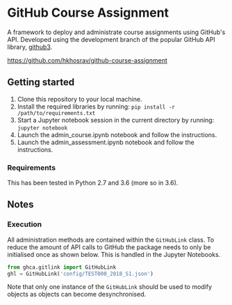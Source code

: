 # GitHub Course Assignment
A framework to deploy and administrate course assignments using GitHub's API. Developed using the development branch of the popular GitHub API library, [github3](https://github.com/sigmavirus24/github3.py).

https://github.com/hkhosrav/github-course-assignment

## Getting started
1. Clone this repository to your local machine.
2. Install the required libraries by running: `pip install -r /path/to/requirements.txt`
3. Start a Jupyter notebook session in the current directory by running: `jupyter notebook`
4. Launch the admin_course.ipynb notebook and follow the instructions.
5. Launch the admin_assessment.ipynb notebook and follow the instructions.

### Requirements
This has been tested in Python 2.7 and 3.6 (more so in 3.6).

## Notes

### Execution
All administration methods are contained within the `GitHubLink` class. To reduce the amount of API calls to GitHub the package needs to only be initialised once as shown below. This is handled in the Jupyter Notebooks.

``` python
from ghca.gitlink import GitHubLink
ghl = GitHubLink('config/TEST000_2018_S1.json')
```
Note that only one instance of the `GitHubLink` should be used to modify objects as objects can become desynchronised.
